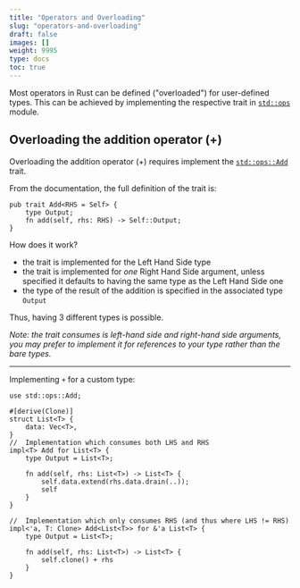 ```yaml
---
title: "Operators and Overloading"
slug: "operators-and-overloading"
draft: false
images: []
weight: 9995
type: docs
toc: true
---
```


Most operators in Rust can be defined ("overloaded") for user-defined types. This can be achieved by implementing the respective trait in [`std::ops`](https://doc.rust-lang.org/std/ops/index.html#traits) module.

## Overloading the addition operator (+)
Overloading the addition operator (+) requires implement the [`std::ops::Add`](https://doc.rust-lang.org/std/ops/trait.Add.html) trait.

From the documentation, the full definition of the trait is:

    pub trait Add<RHS = Self> {
        type Output;
        fn add(self, rhs: RHS) -> Self::Output;
    }

How does it work?

 - the trait is implemented for the Left Hand Side type
 - the trait is implemented for *one* Right Hand Side argument, unless specified it defaults to having the same type as the Left Hand Side one
 - the type of the result of the addition is specified in the associated type `Output`

Thus, having 3 different types is possible.

*Note: the trait consumes is left-hand side and right-hand side arguments, you may prefer to implement it for references to your type rather than the bare types.*

---

Implementing `+` for a custom type:

    use std::ops::Add;

    #[derive(Clone)]
    struct List<T> {
        data: Vec<T>,
    }
    //  Implementation which consumes both LHS and RHS
    impl<T> Add for List<T> {
        type Output = List<T>;

        fn add(self, rhs: List<T>) -> List<T> {
            self.data.extend(rhs.data.drain(..));
            self
        }
    }

    //  Implementation which only consumes RHS (and thus where LHS != RHS)
    impl<'a, T: Clone> Add<List<T>> for &'a List<T> {
        type Output = List<T>;

        fn add(self, rhs: List<T>) -> List<T> {
            self.clone() + rhs
        }
    }



